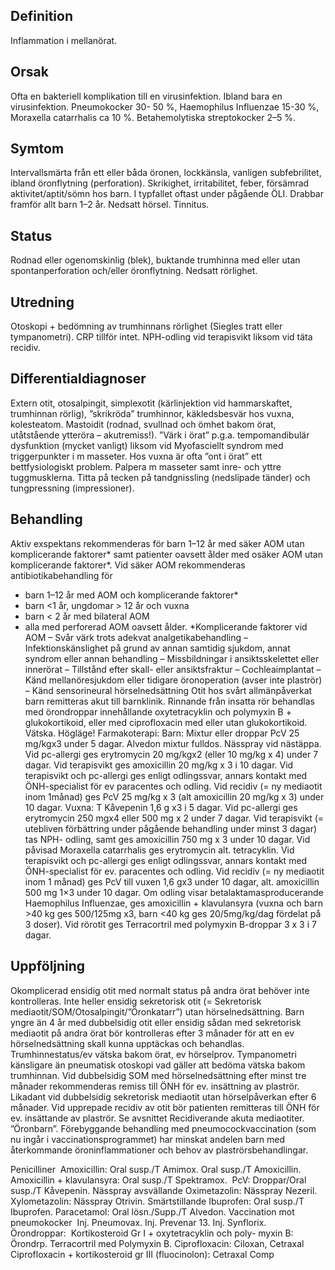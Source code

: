 ## Definition

Inflammation i mellanörat.

## Orsak

Ofta en bakteriell komplikation till en virusinfektion. Ibland bara en virusinfektion. Pneumokocker 30- 50 %, Haemophilus Influenzae 15-30 %, Moraxella catarrhalis ca 10 %. Betahemolytiska streptokocker 2–5 %.

## Symtom

Intervallsmärta från ett eller båda öronen, lockkänsla, vanligen subfebrilitet, ibland öronflytning (perforation). Skrikighet, irritabilitet, feber, försämrad aktivitet/aptit/sömn hos barn. I typfallet oftast under pågående ÖLI. Drabbar framför allt barn 1–2 år. Nedsatt hörsel. Tinnitus.

## Status

Rodnad eller ogenomskinlig (blek), buktande trumhinna med eller utan spontanperforation och/eller öronflytning. Nedsatt rörlighet.

## Utredning

Otoskopi + bedömning av trumhinnans rörlighet (Siegles tratt eller tympanometri). CRP tillför intet. NPH-odling vid terapisvikt liksom vid täta recidiv.

## Differentialdiagnoser

Extern otit, otosalpingit, simplexotit (kärlinjektion vid hammarskaftet, trumhinnan rörlig), ”skrikröda” trumhinnor, käkledsbesvär hos vuxna, kolesteatom. Mastoidit (rodnad, svullnad och ömhet bakom örat, utåtstående ytteröra – akutremiss!). ”Värk i örat” p.g.a. tempomandibulär dysfunktion (mycket vanligt) liksom vid Myofasciellt syndrom med triggerpunkter i m masseter.
Hos vuxna är ofta ”ont i örat” ett bettfysiologiskt problem. Palpera m masseter samt inre- och yttre tuggmusklerna. Titta på tecken på tandgnissling (nedslipade tänder) och tungpressning (impressioner).

## Behandling

Aktiv exspektans rekommenderas för barn 1–12 år med säker AOM utan komplicerande faktorer* samt patienter oavsett ålder med osäker AOM utan komplicerande faktorer*.
Vid säker AOM rekommenderas antibiotikabehandling för
- barn 1–12 år med AOM och komplicerande faktorer*
- barn <1 år, ungdomar > 12 år och vuxna
- barn < 2 år med bilateral AOM
- alla med perforerad AOM oavsett ålder.
*Komplicerande faktorer vid AOM
– Svår värk trots adekvat analgetikabehandling
– Infektionskänslighet på grund av annan samtidig sjukdom, annat syndrom eller annan behandling
– Missbildningar i ansiktsskelettet eller innerörat
– Tillstånd efter skall- eller ansiktsfraktur
– Cochleaimplantat
– Känd mellanöresjukdom eller tidigare öronoperation (avser inte plaströr)
– Känd sensorineural hörselnedsättning
Otit hos svårt allmänpåverkat barn remitteras akut till barnklinik.
Rinnande från insatta rör behandlas med örondroppar innehållande oxytetracyklin och polymyxin B + glukokortikoid, eller med ciprofloxacin med eller utan glukokortikoid.
Vätska. Högläge!
Farmakoterapi:
Barn: Mixtur eller droppar PcV 25 mg/kgx3 under 5 dagar. Alvedon mixtur fulldos.
Nässpray vid nästäppa.
Vid pc-allergi ges erytromycin 20 mg/kgx2 (eller 10 mg/kg x 4) under 7 dagar. Vid terapisvikt ges amoxicillin 20 mg/kg x 3 i 10 dagar. Vid terapisvikt och pc-allergi ges enligt odlingssvar, annars kontakt med ÖNH-specialist för ev paracentes och odling.
Vid recidiv (= ny mediaotit inom 1månad) ges PcV 25 mg/kg x 3 (alt amoxicillin 20 mg/kg x 3) under 10 dagar.
Vuxna: T Kåvepenin 1,6 g x3 i 5 dagar. Vid pc-allergi ges erytromycin 250 mgx4 eller 500 mg x 2 under 7 dagar.
Vid terapisvikt (= utebliven förbättring under pågående behandling under minst 3 dagar) tas NPH- odling, samt ges amoxicillin 750 mg x 3 under 10 dagar. Vid påvisad Moraxella catarrhalis ges erytromycin alt. tetracyklin. Vid terapisvikt och pc-allergi ges enligt odlingssvar, annars kontakt med ÖNH-specialist för ev. paracentes och odling.
Vid recidiv (= ny mediaotit inom 1 månad) ges PcV till vuxen 1,6 gx3 under 10 dagar, alt. amoxicillin 500 mg 1×3 under 10 dagar.
Om odling visar betalaktamasproducerande Haemophilus Influenzae, ges amoxicillin + klavulansyra (vuxna och barn >40 kg ges 500/125mg x3, barn <40 kg ges 20/5mg/kg/dag fördelat på 3 doser).
Vid rörotit ges Terracortril med polymyxin B-droppar 3 x 3 i 7 dagar.

## Uppföljning

Okomplicerad ensidig otit med normalt status på andra örat behöver inte kontrolleras. Inte heller ensidig sekretorisk otit (= Sekretorisk mediaotit/SOM/Otosalpingit/”Öronkatarr”) utan hörselnedsättning.
Barn yngre än 4 år med dubbelsidig otit eller ensidig sådan med sekretorisk mediaotit på andra örat bör kontrolleras efter 3 månader för att en ev hörselnedsättning skall kunna upptäckas och behandlas. Trumhinnestatus/ev vätska bakom örat, ev hörselprov. Tympanometri känsligare än pneumatisk otoskopi vad gäller att bedöma vätska bakom trumhinnan. Vid dubbelsidig SOM med hörselnedsättning efter minst tre månader rekommenderas remiss till ÖNH för ev. insättning av plaströr. Likadant vid dubbelsidig sekretorisk mediaotit utan hörselpåverkan efter 6 månader. Vid upprepade recidiv av otit bör patienten remitteras till ÖNH för ev. insättande av plaströr. Se avsnittet Recidiverande akuta mediaotiter. ”Öronbarn”.
Förebyggande behandling med pneumocockvaccination (som nu ingår i vaccinationsprogrammet) har minskat andelen barn med återkommande öroninflammationer och behov av plaströrsbehandlingar.


Penicilliner 
Amoxicillin: Oral susp./T Amimox. Oral susp./T Amoxicillin.
Amoxicillin + klavulansyra: Oral susp./T Spektramox. 
PcV: Droppar/Oral susp./T Kåvepenin.
Nässpray avsvällande
Oximetazolin: Nässpray Nezeril.
Xylometazolin: Nässpray Otrivin.
Smärtstillande
Ibuprofen: Oral susp./T Ibuprofen.
Paracetamol: Oral lösn./Supp./T Alvedon.
Vaccination mot pneumokocker 
Inj. Pneumovax. Inj. Prevenar 13. Inj. Synflorix.
Örondroppar: 
Kortikosteroid Gr I + oxytetracyklin och poly- myxin B: Örondrp. Terracortril med Polymyxin B.
Ciprofloxacin: Ciloxan, Cetraxal
Ciprofloxacin + kortikosteroid gr III (fluocinolon): Cetraxal Comp

